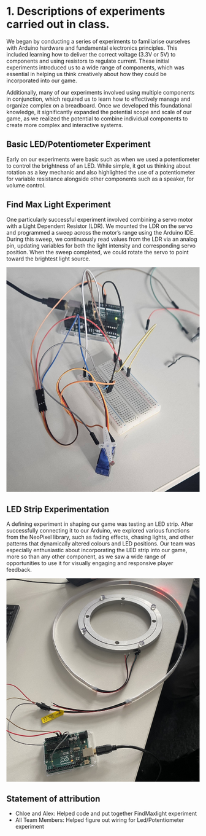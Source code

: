 # 1. Descriptions of experiments carried out in class.

We began by conducting a series of experiments to familiarise ourselves with Arduino hardware and fundamental electronics principles. This included learning how to deliver the correct voltage (3.3V or 5V) to components and using resistors to regulate current. These initial experiments introduced us to a wide range of components, which was essential in helping us think creatively about how they could be incorporated into our game.   

Additionally, many of our experiments involved using multiple components in conjunction, which required us to learn how to effectively manage and organize complex on a breadboard. Once we developed this foundational knowledge, it significantly expanded the potential scope and scale of our game, as we realized the potential to combine individual components to create more complex and interactive systems. 

## Basic LED/Potentiometer Experiment
Early on our experiments were basic such as when we used a potentiometer to control the brightness of an LED. While simple, it got us thinking about rotation as a key mechanic and also highlighted the use of a potentiometer for variable resistance alongside other components such as a speaker, for volume control. 

## Find Max Light Experiment
One particularly successful experiment involved combining a servo motor with a Light Dependent Resistor (LDR). We mounted the LDR on the servo and programmed a sweep across the motor’s range using the Arduino IDE. During this sweep, we continuously read values from the LDR via an analog pin, updating variables for both the light intensity and corresponding servo position. When the sweep completed, we could rotate the servo to point toward the brightest light source. 

![LDR/Servo Experiment](https://github.com/pepper0707/Tangible-Games/blob/formatting/Development%20Portfolio/01%20-%20Experiments%20carried%20out%20in%20class/FindMaxLight/images/00.jpg)

## LED Strip Experimentation
A defining experiment in shaping our game was testing an LED strip. After successfully connecting it to our Arduino, we explored various functions from the NeoPixel library, such as fading effects, chasing lights, and other patterns that dynamically altered colours and LED positions. Our team was especially enthusiastic about incorporating the LED strip into our game, more so than any other component, as we saw a wide range of opportunities to use it for visually engaging and responsive player feedback.

![LED Strip Experiment](https://github.com/pepper0707/Tangible-Games/blob/main/Development%20Portfolio/01%20-%20Experiments%20carried%20out%20in%20class/01.jpg)

## Statement of attribution

- Chloe and Alex: Helped code and put together FindMaxlight experiment
- All Team Members: Helped figure out wiring for Led/Potentiometer experiment
